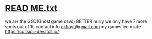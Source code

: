 # [READ ME.txt](https://github.com/oliverthecollisoncoder/GhostGameDevs.com/files/10426423/READ.ME.txt)
we are the GGD(Ghost game devs) BETTER hurry we only have 7 more spots out of 10
contact info
olifroyt@gmail.com
my games ive made
https://collsion-dev.itch.io/
